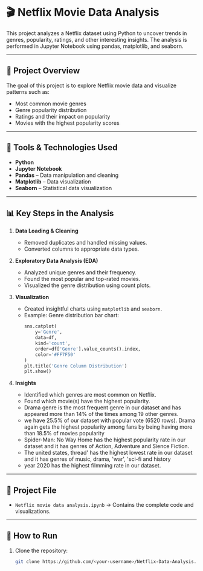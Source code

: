 
# 🎬 Netflix Movie Data Analysis

This project analyzes a Netflix dataset using Python to uncover trends in genres, popularity, ratings, and other interesting insights. The analysis is performed in Jupyter Notebook using pandas, matplotlib, and seaborn.

---

## 📁 Project Overview
The goal of this project is to explore Netflix movie data and visualize patterns such as:
- Most common movie genres  
- Genre popularity distribution  
- Ratings and their impact on popularity  
- Movies with the highest popularity scores  

---

## 🧰 Tools & Technologies Used
- **Python**
- **Jupyter Notebook**
- **Pandas** – Data manipulation and cleaning  
- **Matplotlib** – Data visualization  
- **Seaborn** – Statistical data visualization  

---

## 📊 Key Steps in the Analysis
1. **Data Loading & Cleaning**
   - Removed duplicates and handled missing values.
   - Converted columns to appropriate data types.

2. **Exploratory Data Analysis (EDA)**
   - Analyzed unique genres and their frequency.
   - Found the most popular and top-rated movies.
   - Visualized the genre distribution using count plots.

3. **Visualization**
   - Created insightful charts using `matplotlib` and `seaborn`.
   - Example: Genre distribution bar chart:
     ```python
     sns.catplot(
         y='Genre',
         data=df,
         kind='count',
         order=df['Genre'].value_counts().index,
         color='#FF7F50'
     )
     plt.title('Genre Column Distribution')
     plt.show()
     ```

4. **Insights**
   - Identified which genres are most common on Netflix.
   - Found which movie(s) have the highest popularity.
   - Drama genre is the most frequent genre in our dataset and has appeared more than 14% of the times among 19 other genres.
   - we have 25.5% of our dataset with popular vote (6520 rows). Drama again gets the highest popularity among fans by being having more than 18.5% of movies popularity
   - Spider-Man: No Way Home has the highest popularity rate in our dataset and it has genres of Action, Adventure and Sience Fiction.
   - The united states, thread' has the highest lowest rate in our dataset and it has genres of music, drama, 'war', 'sci-fi and history
   - year 2020 has the highest filmming rate in our dataset.


---

## 📂 Project File
- `Netflix movie data analysis.ipynb` → Contains the complete code and visualizations.

---

## 🚀 How to Run
1. Clone the repository:
   ```bash
   git clone https://github.com/<your-username>/Netflix-Data-Analysis.git
